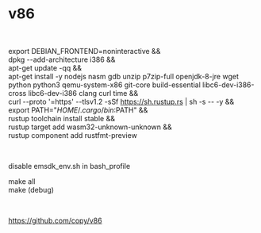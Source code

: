 # v86

<br>

export DEBIAN_FRONTEND=noninteractive && \
dpkg --add-architecture i386 && \
apt-get update -qq && \
apt-get install -y nodejs nasm gdb unzip p7zip-full openjdk-8-jre wget python python3 qemu-system-x86 git-core build-essential libc6-dev-i386-cross libc6-dev-i386 clang curl time && \
curl --proto '=https' --tlsv1.2 -sSf https://sh.rustup.rs | sh -s -- -y && \
export PATH="$HOME/.cargo/bin:$PATH" && \
rustup toolchain install stable && \
rustup target add wasm32-unknown-unknown && \
rustup component add rustfmt-preview

<br>

disable emsdk_env.sh in bash_profile  

make all  
make (debug)

<br>

https://github.com/copy/v86

